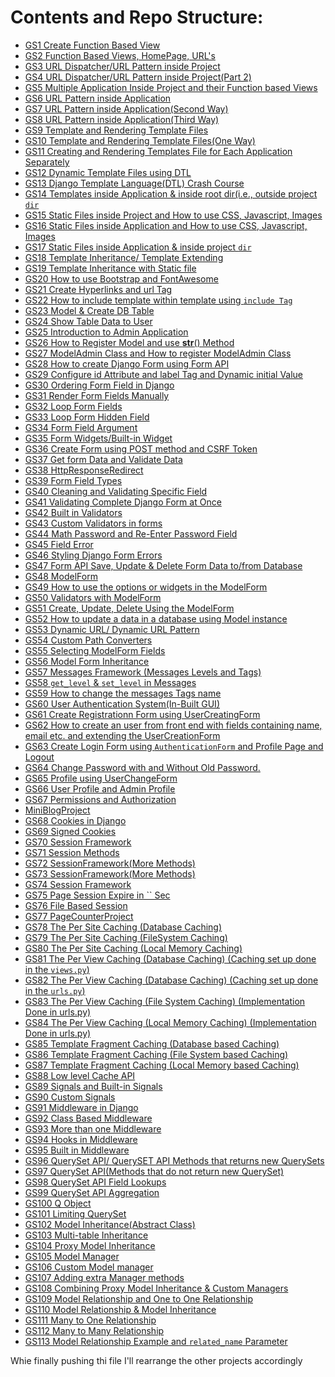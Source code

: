 # Contents and Repo Structure:

- [GS1 Create Function Based View]()
- [GS2 Function Based Views, HomePage, URL's]()
- [GS3 URL Dispatcher/URL Pattern inside Project]()
- [GS4 URL Dispatcher/URL Pattern inside Project(Part 2)]()
- [GS5 Multiple Application Inside  Project and their Function based Views]()
- [GS6 URL Pattern inside Application]()
- [GS7 URL Pattern inside Application(Second Way)]()
- [GS8 URL Pattern inside Application(Third Way)]()
- [GS9 Template and Rendering Template Files]()
- [GS10 Template and Rendering Template Files(One Way)]()
- [GS11 Creating and Rendering Templates File for Each Application Separately]()
- [GS12 Dynamic Template Files using DTL]()
- [GS13 Django Template Language(DTL) Crash Course]()
- [GS14 Templates inside Application & inside root dir(i.e., outside project `dir`]()
- [GS15 Static Files inside Project and How to use CSS, Javascript, Images]()
- [GS16 Static Files inside Application and How to use CSS, Javascript, Images]()
- [GS17 Static Files inside Application & inside project `dir`]()
- [GS18 Template Inheritance/ Template Extending]()
- [GS19 Template Inheritance with Static file]()
- [GS20 How to use Bootstrap and FontAwesome]()
- [GS21 Create Hyperlinks and url Tag]()
- [GS22 How to include template within template using `include Tag`]()
- [GS23 Model & Create DB Table]()
- [GS24 Show Table Data to User]()
- [GS25 Introduction to Admin Application]()
- [GS26 How to Register Model and use __str__() Method]()
- [GS27 ModelAdmin Class and How to register ModelAdmin Class]()
- [GS28 How to create Django Form using Form API]()
- [GS29 Configure id Attribute and label Tag and Dynamic initial Value]()
- [GS30 Ordering Form Field in Django]()
- [GS31 Render Form Fields Manually]()
- [GS32 Loop Form Fields]()
- [GS33 Loop Form Hidden Field]()
- [GS34 Form Field Argument]()
- [GS35 Form Widgets/Built-in Widget]()
- [GS36 Create Form using POST method and CSRF Token]()
- [GS37 Get form Data and Validate Data]()
- [GS38 HttpResponseRedirect]()
- [GS39 Form Field Types]()
- [GS40 Cleaning and Validating Specific Field]()
- [GS41 Validating Complete Django Form at Once]()
- [GS42 Built in Validators]()
- [GS43 Custom Validators in forms]()
- [GS44 Math Password and Re-Enter Password Field]()
- [GS45 Field Error]()
- [GS46 Styling Django Form Errors]()
- [GS47 Form API Save, Update & Delete Form Data to/from Database]()
- [GS48 ModelForm]()
- [GS49 How to use the options or widgets in the ModelForm]()
- [GS50 Validators with ModelForm]()
- [GS51 Create, Update, Delete Using the ModelForm]()
- [GS52 How to update a data in a database using Model instance]()
- [GS53 Dynamic URL/ Dynamic URL Pattern]()
- [GS54 Custom Path Converters]()
- [GS55 Selecting ModelForm Fields]()
- [GS56 Model Form Inheritance]()
- [GS57 Messages Framework (Messages Levels and Tags)]()
- [GS58 `get_level` & `set_level` in Messages]()
- [GS59 How to change the messages Tags name]()
- [GS60 User Authentication System(In-Built GUI)]()
- [GS61 Create Registrationn Form using UserCreatingForm]()
- [GS62 How to create an user from front end with fields containing name, email etc. and extending the UserCreationForm]()
- [GS63 Create Login Form using `AuthenticationForm` and Profile Page and Logout]()
- [GS64 Change Password with and Without Old Password.]()
- [GS65 Profile using UserChangeForm]()
- [GS66 User Profile and Admin Profile]()
- [GS67 Permissions and Authorization]()
- [MiniBlogProject]()
- [GS68 Cookies in Django]()
- [GS69 Signed Cookies]()
- [GS70 Session Framework]()
- [GS71 Session Methods]()
- [GS72 SessionFramework(More Methods)]()
- [GS73 SessionFramework(More Methods)]()
- [GS74 Session Framework]()
- [GS75 Page Session Expire in `` Sec]()
- [GS76 File Based Session]()
- [GS77 PageCounterProject]()
- [GS78 The Per Site Caching (Database Caching)]()
- [GS79 The Per Site Caching (FileSystem Caching)]()
- [GS80 The Per Site Caching (Local Memory Caching)]()
- [GS81 The Per View Caching (Database Caching) (Caching set up done in the `views.py`)]()
- [GS82 The Per View Caching (Database Caching) (Caching set up done in the `urls.py`)]()
- [GS83 The Per View Caching (File System Caching) (Implementation Done in urls.py)]()
- [GS84 The Per View Caching (Local Memory Caching) (Implementation Done in urls.py)]()
- [GS85 Template Fragment Caching (Database based Caching)]()
- [GS86 Template Fragment Caching (File System based Caching)]()
- [GS87 Template Fragment Caching (Local Memory based Caching)]()
- [GS88 Low level Cache API]()
- [GS89 Signals and Built-in Signals]()
- [GS90 Custom Signals]()
- [GS91 Middleware in Django]()
- [GS92 Class Based Middleware]()
- [GS93 More than one Middleware]()
- [GS94 Hooks in Middleware]()
- [GS95 Built in Middleware]()
- [GS96 QuerySet API/ QuerySET API Methods that returns new QuerySets]()
- [GS97 QuerySet API(Methods that do not return new QuerySet)]()
- [GS98 QuerySet API Field Lookups]()
- [GS99 QuerySet API Aggregation]()
- [GS100 Q Object]()
- [GS101 Limiting QuerySet]()
- [GS102 Model Inheritance(Abstract Class)]()
- [GS103 Multi-table Inheritance]()
- [GS104 Proxy Model Inheritance]()
- [GS105 Model Manager]()
- [GS106 Custom Model manager]()
- [GS107 Adding extra Manager methods]()
- [GS108 Combining Proxy Model Inheritance & Custom Managers]()
- [GS109 Model Relationship and One to One Relationship]()
- [GS110 Model Relationship & Model Inheritance]()
- [GS111 Many to One Relationship]()
- [GS112 Many to Many Relationship]()
- [GS113 Model Relationship Example and `related_name` Parameter]()


Whie finally pushing thi file I'll rearrange the other projects accordingly
